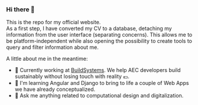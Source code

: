 ### Hi there 👋

This is the repo for my official website.
<br>
As a first step, I have converted my CV to a database, detaching my information from the user interface (separating concerns). This allows me to be platform-independent while also opening the possibility to create tools to query and filter information about me.

A little about me in the meantime:
- 🌲 Currently working at [BuildSystems](https://buildsystems.de/ "Build sustainable. Build smart. Build systems."). We help AEC developers build sustainably without losing touch with reality 💶.
- 📱 I'm learning Angular and Django to bring to life a couple of Web Apps we have already conceptualized.
- 💬 Ask me anything related to computational design and digitalization.

<!--
**daniel-locatelli/daniel-locatelli** is a ✨ _special_ ✨ repository because its `README.md` (this file) appears on your GitHub profile.

Here are some ideas to get you started:

- 🔭 I’m currently working on ...
- 🌱 I’m currently learning ...
- 👯 I’m looking to collaborate on ...
- 🤔 I’m looking for help with ...
- 💬 Ask me about ...
- 📫 How to reach me: ...
- 😄 Pronouns: ...
- ⚡ Fun fact: ...
-->
